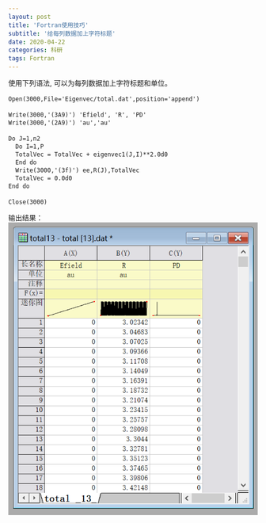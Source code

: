 ```yaml
---
layout: post
title: 'Fortran使用技巧'
subtitle: '给每列数据加上字符标题'
date: 2020-04-22
categories: 科研
tags: Fortran
---
```

使用下列语法, 可以为每列数据加上字符标题和单位。
```Fortran
Open(3000,File='Eigenvec/total.dat',position='append')

Write(3000,'(3A9)') 'Efield', 'R', 'PD'
Write(3000,'(2A9)') 'au','au'

Do J=1,n2
  Do I=1,P
  TotalVec = TotalVec + eigenvec1(J,I)**2.0d0
  End do
  Write(3000,'(3f)') ee,R(J),TotalVec
  TotalVec = 0.0d0
End do

Close(3000)
```
输出结果：
![结果展示](https://raw.githubusercontent.com/Liziang-GitHub/Liziang-GitHub.github.io/master/assets/img/20200422.PNG)
